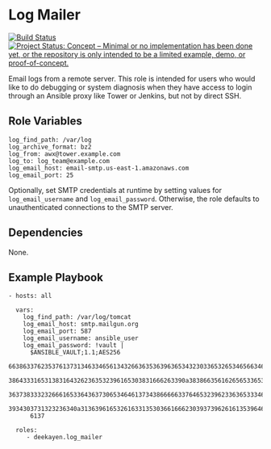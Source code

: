 Log Mailer
==========

[![Build Status](https://travis-ci.org/deekayen/ansible-role-log-mailer.svg?branch=main)](https://travis-ci.org/deekayen/ansible-role-log-mailer) [![Project Status: Concept – Minimal or no implementation has been done yet, or the repository is only intended to be a limited example, demo, or proof-of-concept.](https://www.repostatus.org/badges/latest/concept.svg)](https://www.repostatus.org/#concept)

Email logs from a remote server. This role is intended for users who would like to do debugging or system diagnosis when they have access to login through an Ansible proxy like Tower or Jenkins, but not by direct SSH.


Role Variables
--------------

```
log_find_path: /var/log
log_archive_format: bz2
log_from: awx@tower.example.com
log_to: log_team@example.com
log_email_host: email-smtp.us-east-1.amazonaws.com
log_email_port: 25
```

Optionally, set SMTP credentials at runtime by setting values for `log_email_username` and `log_email_password`. Otherwise, the role defaults to unauthenticated connections to the SMTP server.


Dependencies
------------

None.

Example Playbook
----------------

    - hosts: all

      vars:
        log_find_path: /var/log/tomcat
        log_email_host: smtp.mailgun.org
        log_email_port: 587
        log_email_username: ansible_user
        log_email_password: !vault |
          $ANSIBLE_VAULT;1.1;AES256
          66386337623537613731346334656134326636353639636534323033653265346566346139336233
          3864333165313831643262363532396165303831666263390a383866356162656533653364303830
          36373833323266616533643637306534646137343866666337646532396233636533346664303463
          3934303731323236340a313639616532616331353036616662303937396261613539646561346365
          6137

      roles:
         - deekayen.log_mailer
